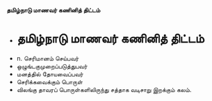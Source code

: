 **தமிழ்நாடு மாணவர் கணினித் திட்டம்**
- # தமிழ்நாடு மாணவர் கணினித் திட்டம்
- n. செரிமானம் செய்பவர்
- ஒழுங்டகுமுறைப்படுத்துபவர்
- மனத்தில் தோயவைப்பவர்
- செரிக்கவைக்கும் பொருள்
- விலங்கு தாவரப் பொருள்களிலிருந்து சத்தாக வடிசாறு இறக்கும் கலம்.

